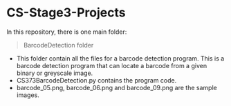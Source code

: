 # CS-Stage3-Projects

In this repository, there is one main folder:
> BarcodeDetection folder
  - This folder contain all the files for a barcode detection program. This is a barcode detection program that can locate a barcode from a given binary or greyscale image.
  - CS373BarcodeDetection.py contains the program code.
  - barcode_05.png, barcode_06.png and barcode_09.png are the sample images.
  
